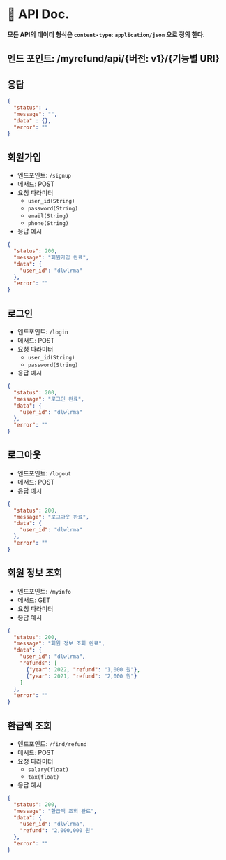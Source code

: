 # 📗 API Doc.
**모든 API의 데이터 형식은 `content-type`: `application/json` 으로 정의 한다.**

## 엔드 포인트: /myrefund/api/{버전: v1}/{기능별 URI}
## 응답

```json
{
  "status": ,
  "message": "",
  "data" : {},
  "error": ""
}
```
## 회원가입
* 엔드포인트: `/signup`
* 메서드: POST
* 요청 파라미터
  * `user_id(String)`
  * `password(String)`
  * `email(String)`
  * `phone(String)`
* 응답 예시
```json
{
  "status": 200,
  "message": "회원가입 완료",
  "data": {
    "user_id": "dlwlrma"
  },
  "error": ""
}
```

## 로그인
* 엔드포인트: `/login`
* 메서드: POST
* 요청 파라미터
  * `user_id(String)`
  * `password(String)`
* 응답 예시
```json
{
  "status": 200,
  "message": "로그인 완료",
  "data": {
    "user_id": "dlwlrma"
  },
  "error": ""
}
```

## 로그아웃
* 엔드포인트: `/logout`
* 메서드: POST
* 응답 예시
```json
{
  "status": 200,
  "message": "로그아웃 완료",
  "data": {
    "user_id": "dlwlrma"
  },
  "error": ""
}
```

## 회원 정보 조회
* 엔드포인트: `/myinfo`
* 메서드: GET
* 요청 파라미터
* 응답 예시
```json
{
  "status": 200,
  "message": "회원 정보 조회 완료",
  "data": {
    "user_id": "dlwlrma",
    "refunds": [
      {"year": 2022, "refund": "1,000 원"},
      {"year": 2021, "refund": "2,000 원"}
    ]
  },
  "error": ""
}
```

## 환급액 조회
* 엔드포인트: `/find/refund`
* 메서드: POST
* 요청 파라미터
  * `salary(float)`
  * `tax(float)`
* 응답 예시
```json
{
  "status": 200,
  "message": "환급액 조회 완료",
  "data": {
    "user_id": "dlwlrma",
    "refund": "2,000,000 원"
  },
  "error": ""
}
```

